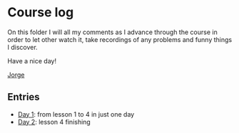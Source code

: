 Course log
===================================================

On this folder I will all my comments as I advance through the course in order to let other watch it, take recordings of any problems and funny things I discover.

Have a nice day!

[Jorge](http://jorgesanz.net)

## Entries

* [Day 1](/jsanz/gvsig-2-dev-course/blob/master/docs/day-01.md): from lesson 1 to 4 in just one day
* [Day 2](/jsanz/gvsig-2-dev-course/blob/master/docs/day-02.md): lesson 4 finishing
